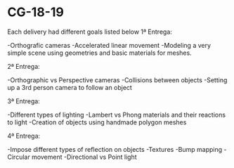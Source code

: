 # CG-18-19

Each delivery had different goals listed below
1ª Entrega:

-Orthografic cameras
-Accelerated linear movement
-Modeling a very simple scene using geometries and basic materials for meshes.

2ª Entrega:

-Orthographic vs Perspective cameras
-Collisions between objects
-Setting up a 3rd person camera to follow an object

3ª Entrega:

-Different types of lighting
-Lambert vs Phong materials and their reactions to light 
-Creation of objects using handmade polygon meshes

4ª Entrega:

-Impose different types of reflection on objects
-Textures
-Bump mapping
-Circular movement
-Directional vs Point light
